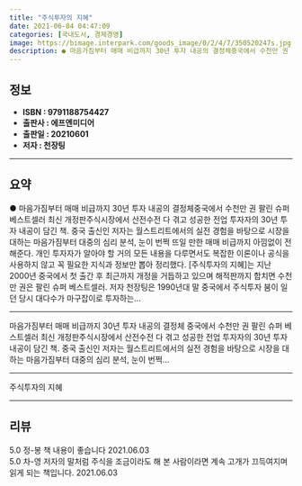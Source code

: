```yaml
---
title: "주식투자의 지혜"
date: 2021-06-04 04:47:09
categories: [국내도서, 경제경영]
image: https://bimage.interpark.com/goods_image/0/2/4/7/350520247s.jpg
description: ● 마음가짐부터 매매 비급까지 30년 투자 내공의 결정체중국에서 수천만 권 팔린 슈퍼 베스트셀러 최신 개정판주식시장에서 산전수전 다 겪고 성공한 전업 투자자의 30년 투자 내공이 담긴 책. 중국 출신인 저자는 월스트리트에서의 실전 경험을 바탕으로 시장을 대하는 마음가짐부터 대중의 심리
---
```


## **정보**

- **ISBN : 9791188754427**
- **출판사 : 에프엔미디어**
- **출판일 : 20210601**
- **저자 : 천장팅**

------



## **요약**

●  마음가짐부터 매매 비급까지 30년 투자 내공의 결정체중국에서 수천만 권 팔린 슈퍼 베스트셀러 최신 개정판주식시장에서 산전수전 다 겪고 성공한 전업 투자자의 30년 투자 내공이 담긴 책. 중국 출신인 저자는 월스트리트에서의 실전 경험을 바탕으로 시장을 대하는 마음가짐부터 대중의 심리 분석, 눈이 번쩍 뜨일 만한 매매 비급까지 아낌없이 전해준다. 개인 투자자가 알아야 할 거의 모든 내용을 다루면서도 복잡한 이론이나 공식을 사용하지 않고 꼭 필요한 지식과 정보만 뽑아 정리했다. [주식투자의 지혜]는 지난 2000년 중국에서 첫 출간 후 최근까지 개정을 거듭하고 있으며 해적판까지 합치면 수천만 권은 팔린 슈퍼 베스트셀러. 저자 천장팅은 1990년대 말 중국에서 주식투자 붐이 일던 당시 대다수가 마구잡이로 투자하는...

------

마음가짐부터 매매 비급까지 30년 투자 내공의 결정체
중국에서 수천만 권 팔린 슈퍼 베스트셀러 최신 개정판주식시장에서 산전수전 다 겪고 성공한 전업 투자자의 30년 투자 내공이 담긴 책. 중국 출신인 저자는 월스트리트에서의 실전 경험을 바탕으로 시장을 대하는 마음가짐부터 대중의 심리 분석, 눈이 번쩍... 

------


주식투자의 지혜 

------


## **리뷰** 

5.0 정-봉 책 내용이 좋습니다 2021.06.03 <br/>5.0 차-영 저자의 말처럼 주식을 조금이라도 해 본 사람이라면 계속 고개가 끄득여지며 읽게 되는 책입니다. 2021.06.03 <br/>